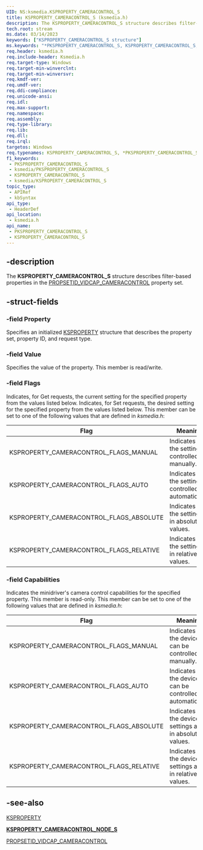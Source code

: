 ```yaml
---
UID: NS:ksmedia.KSPROPERTY_CAMERACONTROL_S
title: KSPROPERTY_CAMERACONTROL_S (ksmedia.h)
description: The KSPROPERTY_CAMERACONTROL_S structure describes filter-based properties in the PROPSETID_VIDCAP_CAMERACONTROL property set.
tech.root: stream
ms.date: 03/14/2023
keywords: ["KSPROPERTY_CAMERACONTROL_S structure"]
ms.keywords: "*PKSPROPERTY_CAMERACONTROL_S, KSPROPERTY_CAMERACONTROL_S, KSPROPERTY_CAMERACONTROL_S structure [Streaming Media Devices], PKSPROPERTY_CAMERACONTROL_S, PKSPROPERTY_CAMERACONTROL_S structure pointer [Streaming Media Devices], ksmedia/KSPROPERTY_CAMERACONTROL_S, ksmedia/PKSPROPERTY_CAMERACONTROL_S, stream.ksproperty_cameracontrol_s, vidcapstruct_bfabf468-24f0-4acb-b064-229b3eea7df3.xml"
req.header: ksmedia.h
req.include-header: Ksmedia.h
req.target-type: Windows
req.target-min-winverclnt: 
req.target-min-winversvr: 
req.kmdf-ver: 
req.umdf-ver: 
req.ddi-compliance: 
req.unicode-ansi: 
req.idl: 
req.max-support: 
req.namespace: 
req.assembly: 
req.type-library: 
req.lib: 
req.dll: 
req.irql: 
targetos: Windows
req.typenames: KSPROPERTY_CAMERACONTROL_S, *PKSPROPERTY_CAMERACONTROL_S
f1_keywords:
 - PKSPROPERTY_CAMERACONTROL_S
 - ksmedia/PKSPROPERTY_CAMERACONTROL_S
 - KSPROPERTY_CAMERACONTROL_S
 - ksmedia/KSPROPERTY_CAMERACONTROL_S
topic_type:
 - APIRef
 - kbSyntax
api_type:
 - HeaderDef
api_location:
 - ksmedia.h
api_name:
 - PKSPROPERTY_CAMERACONTROL_S
 - KSPROPERTY_CAMERACONTROL_S
---
```


## -description

The **KSPROPERTY_CAMERACONTROL_S** structure describes filter-based properties in the [PROPSETID_VIDCAP_CAMERACONTROL](/windows-hardware/drivers/stream/propsetid-vidcap-cameracontrol) property set.

## -struct-fields

### -field Property

Specifies an initialized [KSPROPERTY](/windows-hardware/drivers/stream/ksproperty-structure) structure that describes the property set, property ID, and request type.

### -field Value

Specifies the value of the property. This member is read/write.

### -field Flags

Indicates, for Get requests, the current setting for the specified property from the values listed below. Indicates, for Set requests, the desired setting for the specified property from the values listed below. This member can be set to one of the following values that are defined in *ksmedia.h*:

| Flag | Meaning |
|---|---|
| KSPROPERTY_CAMERACONTROL_FLAGS_MANUAL | Indicates that the setting is controlled manually. |
| KSPROPERTY_CAMERACONTROL_FLAGS_AUTO | Indicates that the setting is controlled automatically. |
| KSPROPERTY_CAMERACONTROL_FLAGS_ABSOLUTE | Indicates that the setting is in absolute values. |
| KSPROPERTY_CAMERACONTROL_FLAGS_RELATIVE | Indicates that the setting is in relative values. |

### -field Capabilities

Indicates the minidriver's camera control capabilities for the specified property. This member is read-only. This member can be set to one of the following values that are defined in *ksmedia.h*:

| Flag | Meaning |
|---|---|
| KSPROPERTY_CAMERACONTROL_FLAGS_MANUAL | Indicates that the device can be controlled manually. |
| KSPROPERTY_CAMERACONTROL_FLAGS_AUTO | Indicates that the device can be controlled automatically. |
| KSPROPERTY_CAMERACONTROL_FLAGS_ABSOLUTE | Indicates that the device settings are in absolute values. |
| KSPROPERTY_CAMERACONTROL_FLAGS_RELATIVE | Indicates that the device settings are in relative values. |

## -see-also

[KSPROPERTY](/windows-hardware/drivers/stream/ksproperty-structure)

[**KSPROPERTY_CAMERACONTROL_NODE_S**](/windows-hardware/drivers/ddi/ksmedia/ns-ksmedia-ksproperty_cameracontrol_node_s)

[PROPSETID_VIDCAP_CAMERACONTROL](/windows-hardware/drivers/stream/propsetid-vidcap-cameracontrol)
